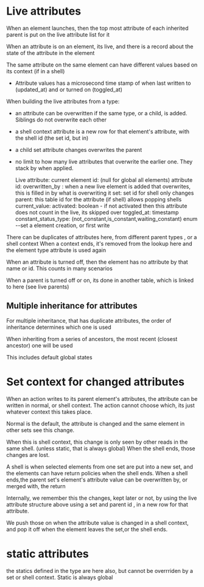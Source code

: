 # Live attributes

When an element launches, then the top most attribute of each inherited parent is put on the live attribute list for it  

When an attribute is on an element, its live, and there is a record about the state of the attribute in the element

The same attribute on the same element can have different values based on its context (if in a shell)

* Attribute values has a microsecond time stamp of when last written to (updated_at) and or turned on (toggled_at)

When building the live attributes from a type:
* an attribute can be overwritten if the same type, or a child, is added. Siblings do not overwrite each other
* a shell context attribute is a new row for that element's attribute, with the shell id (the set id, but in)
* a child set attribute changes overwrites the parent
* no limit to how many live attributes that overwrite the earlier one. They stack by when applied.




    Live attribute:
        current element id: (null for global all elements)
        attribute id:
        overwritten_by : when a new live element is added that overwrites, this is filled in by what is overwriting it
        set: set id for shell only changes
        parent: this table id for the attribute (if shell) allows popping shells
        current_value: 
        activated: boolean - if not activated then this attribute does not count in the live, its skipped over
        toggled_at: timestamp 
        constant_status_type: (not_constant,is_constant,waiting_constant) enum --set a element creation, or first write

There can be duplicates of attributes here, from different parent types , or a shell context
When a context ends, it's removed from the lookup here and the element type attribute is used again

When an attribute is turned off, then the element has no attribute by that name or id. This counts in many scenarios

When a parent is turned off or on, its done in another table, which is linked to here (see live parents)

## Multiple inheritance for attributes

For multiple inheritance, that has duplicate attributes, the order of inheritance determines which one is used

When inheriting from a series of ancestors, the most recent (closest ancestor) one will be used

This includes default global states

# Set context for changed attributes

When an action writes to its parent element's attributes, the attribute can be written in normal, or shell context.
The action cannot choose which, its just whatever context this takes place.

Normal is the default, the attribute is changed and the same element in other sets see this change.

When this is shell context, this change is only seen by other reads in the same shell. (unless static, that is always global)
When the  shell ends, those changes are lost.


A shell is when selected elements from one set are put into a new set, and the elements can have return policies when the shell ends.
When a shell ends,the parent set's element's attribute value can be overwritten by, or merged with, the return

Internally, we remember this the changes, kept later or not, by using the live attribute structure above using a set and parent id , 
in a new row for that attribute.

We push those on when the attribute value is changed in a  shell context, and pop it off when the element leaves the set,or the shell ends.




# static attributes 

the statics defined in the type are here also, but cannot be overrriden by a set or shell context. Static is always global 
